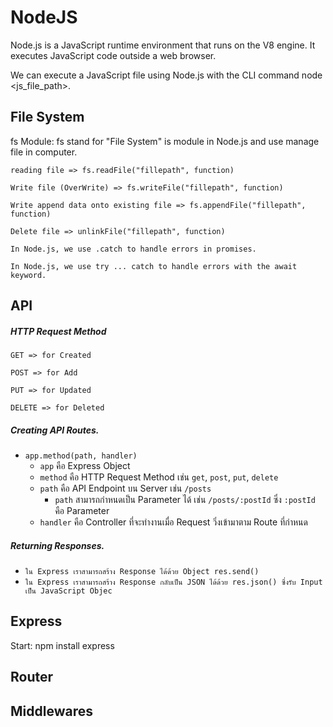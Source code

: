 # NodeJS
Node.js is a JavaScript runtime environment that runs on the V8 engine. It executes JavaScript code outside a web browser.
  
We can execute a JavaScript file using Node.js with the CLI command node <js_file_path>.

## File System
fs Module: fs stand for "File System" is module in Node.js and use manage file in computer.

    reading file => fs.readFile("fillepath", function)

    Write file (OverWrite) => fs.writeFile("fillepath", function)

    Write append data onto existing file => fs.appendFile("fillepath", function)

    Delete file => unlinkFile("fillepath", function)

    In Node.js, we use .catch to handle errors in promises.

    In Node.js, we use try ... catch to handle errors with the await keyword.

## API
  ##### HTTP Request Method 
    GET => for Created
    
    POST => for Add
    
    PUT => for Updated
    
    DELETE => for Deleted
    
  ##### Creating API Routes.
  - `app.method(path, handler)`
    - `app` คือ Express Object
    - `method` คือ HTTP Request Method เช่น `get`, `post`, `put`, `delete`
    - `path` คือ API Endpoint บน Server เช่น `/posts`
        - `path` สามารถกำหนดเป็น Parameter ได้ เช่น `/posts/:postId` ซึ่ง `:postId` คือ Parameter
    - `handler` คือ Controller ที่จะทำงานเมื่อ Request วิ่งเข้ามาตาม Route ที่กำหนด
  ##### Returning Responses.
  - `ใน Express เราสามารถสร้าง Response ได้ด้วย Object res.send()`
  - `ใน Express เราสามารถสร้าง Response กลับเป็น JSON ได้ด้วย res.json() ซึ่งรับ Input เป็น JavaScript Objec`
  

## Express
Start: npm install express






## Router




## Middlewares

